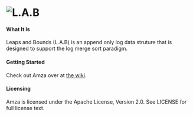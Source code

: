 ![L.A.B](https://github.com/jivesoftware/amza/wiki/images/lab-logo.png)
=========

#### What It Is
 Leaps and Bounds (L.A.B) is an append only log data struture that is designed to support the log merge sort paradigm.

 
#### Getting Started
Check out Amza over at [the wiki](https://github.com/jivesoftware/leaps-n-bounds/wiki).

#### Licensing
Amza is licensed under the Apache License, Version 2.0. See LICENSE for full license text.
